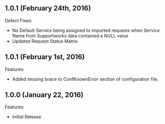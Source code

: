 ## 1.0.1 (February 24th, 2016)

Defect Fixes:

  - No Default Service being assigned to imported requests when Service Name from Supportworks data contained a NULL value
  - Updated Request Status Matrix.

## 1.0.1 (February 1st, 2016)

Features:

  - Added missing brace to ConfKnownError section of configuration file.

## 1.0.0 (January 22, 2016)

Features:

  - Initial Release
